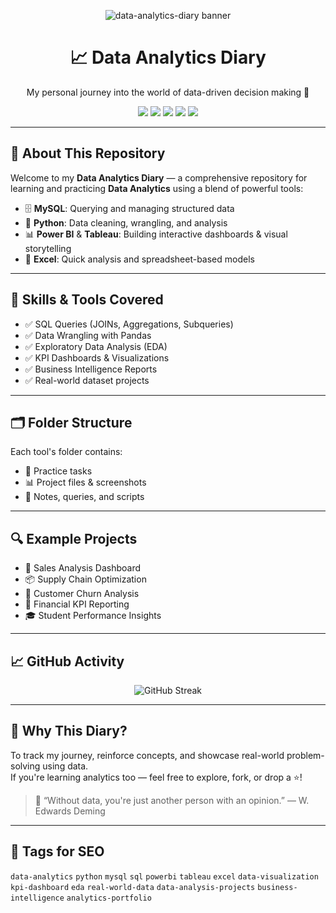 <p align="center">
  <img src="https://capsule-render.vercel.app/api?type=waving&color=0:facc15,100:10b981&height=200&section=header&text=data-analytics-diary%20📊&fontSize=40&fontColor=ffffff" alt="data-analytics-diary banner"/>
</p>

<h1 align="center">📈 Data Analytics Diary</h1>
<p align="center">My personal journey into the world of data-driven decision making 🚀</p>

<p align="center">
  <img src="https://img.shields.io/badge/MySQL-Data%20Storage-blue?style=for-the-badge&logo=mysql&logoColor=white"/>
  <img src="https://img.shields.io/badge/Python-Data%20Cleaning-yellow?style=for-the-badge&logo=python&logoColor=white"/>
  <img src="https://img.shields.io/badge/Power%20BI-Dashboards-orange?style=for-the-badge&logo=powerbi&logoColor=white"/>
  <img src="https://img.shields.io/badge/Tableau-Storytelling-blueviolet?style=for-the-badge&logo=tableau&logoColor=white"/>
  <img src="https://img.shields.io/badge/Excel-Quick%20Insights-green?style=for-the-badge&logo=microsoft-excel&logoColor=white"/>
</p>

---

## 🧠 About This Repository

Welcome to my **Data Analytics Diary** — a comprehensive repository for learning and practicing **Data Analytics** using a blend of powerful tools:

- 🗄️ **MySQL**: Querying and managing structured data  
- 🐍 **Python**: Data cleaning, wrangling, and analysis  
- 📊 **Power BI** & **Tableau**: Building interactive dashboards & visual storytelling  
- 📗 **Excel**: Quick analysis and spreadsheet-based models  

---

## 🧩 Skills & Tools Covered

- ✅ SQL Queries (JOINs, Aggregations, Subqueries)
- ✅ Data Wrangling with Pandas
- ✅ Exploratory Data Analysis (EDA)
- ✅ KPI Dashboards & Visualizations
- ✅ Business Intelligence Reports
- ✅ Real-world dataset projects

---

## 🗂️ Folder Structure


Each tool's folder contains:
- 📘 Practice tasks
- 📊 Project files & screenshots
- 📝 Notes, queries, and scripts

---

## 🔍 Example Projects

- 🏢 Sales Analysis Dashboard  
- 📦 Supply Chain Optimization  
- 🧾 Customer Churn Analysis  
- 💸 Financial KPI Reporting  
- 🎓 Student Performance Insights  

---

## 📈 GitHub Activity

<p align="center">
  <img src="https://github-readme-streak-stats.herokuapp.com/?user=shafaq-aslam&theme=gruvbox&hide_border=true" alt="GitHub Streak"/>
</p>

---

## 🌟 Why This Diary?

To track my journey, reinforce concepts, and showcase real-world problem-solving using data.  
If you're learning analytics too — feel free to explore, fork, or drop a ⭐!

> 💬 “Without data, you're just another person with an opinion.” — W. Edwards Deming

---

## 📌 Tags for SEO

`data-analytics` `python` `mysql` `sql` `powerbi` `tableau` `excel` `data-visualization` `kpi-dashboard` `eda` `real-world-data` `data-analysis-projects` `business-intelligence` `analytics-portfolio`



